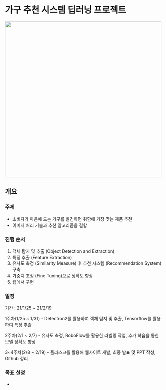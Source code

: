 # 가구 추천 시스템 딥러닝 프로젝트
<img src="https://user-images.githubusercontent.com/71831714/106569428-d8569a80-6577-11eb-8dfa-b49ab0f7a36a.png" width='500'></img>

## 개요 

### 주제
- 소비자가 마음에 드는 가구를 발견하면 취향에 가장 맞는 제품 추천
- 이미지 처리 기술과 추천 알고리즘을 결합

### 진행 순서
1. 객체 탐지 및 추출 (Object Detection and Extraction)
2. 특징 추출 (Feature Extraction)
3. 유사도 측정 (Similarity Measure) 후 추천 시스템 (Recommendation System) 구축
4. 가중치 조정 (Fine Tuning)으로 정확도 향상
5. 웹에서 구현

### 일정
기간 : 21/1/25 ~ 21/2/19

1주차(1/25 ~ 1/31) - Detectron2를 활용하여 객체 탐지 및 추출, Tensorflow를 활용하여 특징 추출

2주차(2/1 ~ 2/7) - 유사도 측정, RoboFlow를 활용한 라벨링 작업, 추가 학습을 통한 모델 정확도 향상

3~4주차(2/8 ~ 2/19) - 플라스크를 활용해 웹사이트 개발, 최종 발표 및 PPT 작성, Github 정리

### 목표 설정
- 
